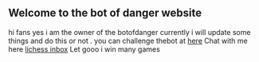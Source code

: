 ## Welcome to the bot of danger website

hi fans yes i am the owner of the botofdanger currently i will update some things and do this or not . you can challenge thebot at [here](lichess.org/?user=thebotofdanger#friend )
Chat with me here [lichess inbox](https://lichess.org/inbox/thebotofdanger) 
Let gooo i win many games
